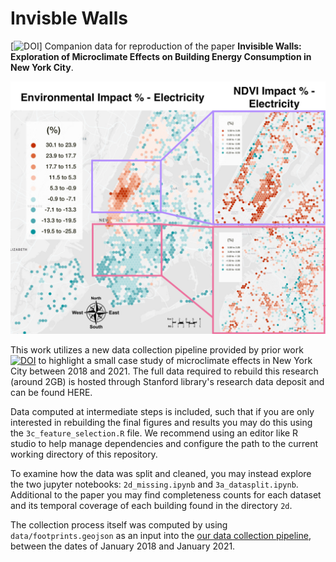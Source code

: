 # Invisble Walls
[![DOI](https://doi.org/10.1016/j.scs.2022.104364)]
Companion data for reproduction of the paper __Invisible Walls: Exploration of Microclimate Effects on Building Energy Consumption in New York City__. 

 ![plot](./images/electricity-impact.png)

This work utilizes a new data collection pipeline provided by prior work [![DOI](https://zenodo.org/badge/481685323.svg)](https://zenodo.org/badge/latestdoi/481685323) to highlight a small case study of microclimate effects in New York City between 2018 and 2021. The full data required to rebuild this research (around 2GB) is hosted through Stanford library's research data deposit and can be found HERE.

Data computed at intermediate steps is included, such that if you are only interested in rebuilding the final figures and results you may do this using the `3c_feature_selection.R` file. We recommend using an editor like R studio to help manage dependencies and configure the path to the current working directory of this repository.

To examine how the data was split and cleaned, you may instead explore the two jupyter notebooks: `2d_missing.ipynb` and `3a_datasplit.ipynb`. Additional to the paper you may find completeness counts for each dataset and its temporal coverage of each building found in the directory `2d`.

The collection process itself was computed by using `data/footprints.geojson` as an input into the [our data collection pipeline](https://github.com/trdougherty/thermal), between the dates of January 2018 and January 2021.

